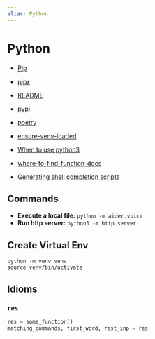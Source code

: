 ```yaml
---
alias: Python
---
```

# Python

- [Pip](pip/README.md)
- [pipx](pipx.md)
- [README](pyenv/README.md)
- [pypi](./pypi.md)
- [poetry](poetry.md)
- [ensure-venv-loaded](venv/ensure-venv-loaded.md)

- [When to use python3](When%20to%20use%20python3.md)
- [where-to-find-function-docs](where-to-find-function-docs.md)
- [Generating shell completion scripts](Generating%20shell%20completion%20scripts.md)

## Commands

- **Execute a local file:** `python -m aider.voice`
-  **Run http server:** `python3 -m http.server`


## Create Virtual Env

```shell
python -m venv venv
source venv/bin/activate
```

## Idioms

### `res`
```python
res = some_function()
matching_commands, first_word, rest_inp = res
```

